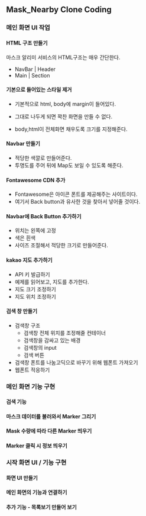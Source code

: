 ## Mask_Nearby Clone Coding

### 메인 화면 UI 작업

#### HTML 구조 만들기

마스크 알리미 서비스의 HTML구조는 매우 간단한다.

- NavBar | Header
- Main | Section

#### 기본으로 들어있는 스타일 제거

- 기본적으로 html, body에 margin이 들어있다.
- 그대로 나두게 되면 꽉찬 화면을 만들 수 없다.

- body,html이 전체화면 채우도록 크기를 지정해준다.

#### Navbar 만들기

- 적당한 색깔로 만들어준다.
- 투명도를 주어 뒤에 Map도 보일 수 있도록 해준다.

#### Fontawesome CDN 추가
- Fontawesome은 아이콘 폰트를 제공해주는 사이트이다.
- 여기서 Back button과 유사한 것을 찾아서 넣어줄 것이다.

#### Navbar에 Back Button 추가하기
- 위치는 왼쪽에 고정
- 색은 흰색
- 사이즈 조절해서 적당한 크기로 만들어준다.

#### kakao 지도 추가하기
- API 키 발급하기
- 예제를 읽어보고, 지도를 추가한다.
- 지도 크기 조정하기
- 지도 위치 조정하기

#### 검색 창 만들기
- 검색창 구조
    - 검색창 전체 위치를 조정해줄 컨테이너
    - 검색창을 감싸고 있는 배경
    - 검색창의 input
    - 검색 버튼
- 검색창 폰트를 나눔고딕으로 바꾸기 위해 웹폰트 가져오기
- 웹폰트 적응하기


### 메인 화면 기능 구현

#### 검색 기능

#### 마스크 데이터를 불러와서 Marker 그리기

#### Mask 수량에 따라 다른 Marker 띄우기

#### Marker 클릭 시 정보 띄우기

### 시작 화면 UI / 기능 구현

#### 화면 UI 만들기

#### 메인 화면의 기능과 연결하기

#### 추가 기능 - 목록보기 만들어 보기